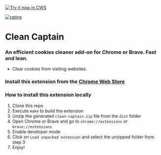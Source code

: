 <a target="_blank" href="https://chrome.google.com/webstore/detail/clean-captain/finpbdieoeedpjhaimgobfodhhdnoljb">![Try it now in CWS](https://raw.github.com/GoogleChrome/chrome-extensions-samples/main/_archive/apps/tryitnowbutton.png "Click here to install this sample from the Chrome Web Store")</a>

[![rating](https://img.shields.io/badge/rating-★★★★★-brightgreen)](https://chrome.google.com/webstore/detail/clean-captain/finpbdieoeedpjhaimgobfodhhdnoljb)

# Clean Captain

### An efficient cookies cleaner add-on for Chrome or Brave. Fast and lean.

- Clear cookies from visiting websites.

### Install this extension from the [Chrome Web Store](https://chrome.google.com/webstore/detail/clean-captain/finpbdieoeedpjhaimgobfodhhdnoljb)

### How to install this extension locally

1. Clone this repo
1. Execute `make` to build the extension
1. Unzip the generated `clean-captain.zip` file from the `dist` folder
1. Open Chrome or Brave and go to `chrome://extensions` or `brave://extensions`
1. Enable developer mode
1. Click on `Load unpacked extension` and select the unzipped folder from step 3
1. Enjoy!
